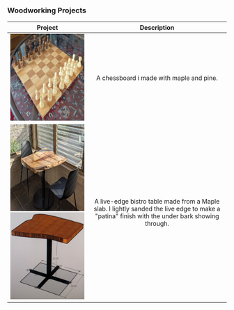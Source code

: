 ### Woodworking Projects

| Project | Description |
|:----:|:----:|
|[<img src="https://github.com/estods3/estods3/blob/master/Woodworking/chessboard.jpg" title="Chessboard" alt="drawing" height="200" width="250"/>](https://github.com/estods3/estods3/blob/master/Woodworking/chessboard.jpg) | A chessboard i made with maple and pine. |
| [<img src="https://github.com/estods3/estods3/blob/master/Woodworking/maplebistrotable_build.jpg" title="Bistro Table" alt="drawing" height="200" width="250"/>](https://github.com/estods3/estods3/blob/master/Woodworking/maplebistrotable_build.jpg) [<img src="https://github.com/estods3/estods3/blob/master/Woodworking/maplebistrotable_sketchup.jpg" title="Bistro Table Sketchup" alt="drawing" height="200" width="250"/>](https://github.com/estods3/estods3/blob/master/Woodworking/maplebistrotable_sketchup.jpg) | A live-edge bistro table made from a Maple slab. I lightly sanded the live edge to make a "patina" finish with the under bark showing through. |
